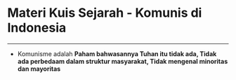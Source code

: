 # Materi Kuis Sejarah - Komunis di Indonesia
---
 
- Komunisme adalah **Paham bahwasannya Tuhan itu tidak ada, Tidak ada perbedaam dalam struktur masyarakat, Tidak mengenal minoritas dan mayoritas**